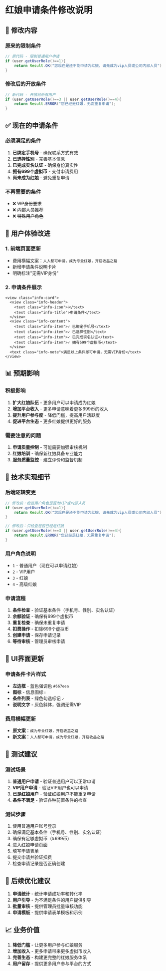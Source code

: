 # 红娘申请条件修改说明

## 🔄 修改内容

### 原来的限制条件
```java
// 原代码 - 限制普通用户申请
if (user.getUserRole()==1){
    return Result.OK("您现在是还不能申请为红娘，请先成为vip人员或公司内部人员");
}
```

### 修改后的开放条件
```java
// 新代码 - 开放给所有用户
if (user.getUserRole()==3 || user.getUserRole()==4){
    return Result.ERROR("您已经是红娘，无需重复申请");
}
```

## ✅ 现在的申请条件

### 必须满足的条件
1. **已绑定手机号** - 确保联系方式有效
2. **已选择性别** - 完善基本信息
3. **已完成实名认证** - 确保身份真实性
4. **拥有699个虚拟币** - 支付申请费用
5. **尚未成为红娘** - 避免重复申请

### 不再需要的条件
- ❌ ~~VIP身份要求~~
- ❌ ~~内部人员推荐~~
- ❌ ~~特殊用户角色~~

## 🎯 用户体验改进

### 1. 前端页面更新
- 费用横幅文案：`人人都可申请，成为专业红娘，开启收益之路`
- 新增申请条件说明卡片
- 明确标注"无需VIP身份"

### 2. 申请条件展示
```vue
<view class="info-card">
  <view class="info-header">
    <text class="info-icon">ℹ️</text>
    <text class="info-title">申请条件</text>
  </view>
  <view class="info-content">
    <text class="info-item">✓ 已绑定手机号</text>
    <text class="info-item">✓ 已选择性别</text>
    <text class="info-item">✓ 已完成实名认证</text>
    <text class="info-item">✓ 拥有699个虚拟币</text>
  </view>
  <text class="info-note">满足以上条件即可申请，无需VIP身份</text>
</view>
```

## 📊 预期影响

### 积极影响
1. **扩大红娘队伍** - 更多用户可以申请成为红娘
2. **增加平台收入** - 更多申请意味着更多699币的收入
3. **提升用户参与度** - 降低门槛，提高用户活跃度
4. **促进平台生态** - 更多红娘提供更好的服务

### 需要注意的问题
1. **申请质量控制** - 可能需要加强审核机制
2. **红娘培训** - 确保新红娘具备专业能力
3. **服务质量监控** - 建立评价和监督机制

## 🔧 技术实现细节

### 后端逻辑变更
```java
// 修改前：检查用户角色是否为VIP或内部人员
if (user.getUserRole()==1){
    return Result.OK("您现在是还不能申请为红娘，请先成为vip人员或公司内部人员");
}

// 修改后：只检查是否已经是红娘
if (user.getUserRole()==3 || user.getUserRole()==4){
    return Result.ERROR("您已经是红娘，无需重复申请");
}
```

### 用户角色说明
- `1` - 普通用户（现在可以申请红娘）
- `2` - VIP用户
- `3` - 红娘
- `4` - 高级红娘

### 申请流程
1. **条件检查** - 验证基本条件（手机号、性别、实名认证）
2. **余额验证** - 确保有699个虚拟币
3. **重复检查** - 确保未重复申请
4. **扣费操作** - 扣除699个虚拟币
5. **创建申请** - 保存申请记录
6. **等待审核** - 管理员审核申请

## 🎨 UI界面更新

### 申请条件卡片样式
- **左边框** - 蓝色强调色 `#667eea`
- **图标** - 信息图标 `ℹ️`
- **条件列表** - 绿色勾选标记 `✓`
- **说明文字** - 灰色斜体，强调无需VIP

### 费用横幅更新
- **原文案**：`成为专业红娘，开启收益之路`
- **新文案**：`人人都可申请，成为专业红娘，开启收益之路`

## 📱 测试建议

### 测试场景
1. **普通用户申请** - 验证普通用户可以正常申请
2. **VIP用户申请** - 验证VIP用户也可以申请
3. **已是红娘用户** - 验证红娘用户不能重复申请
4. **条件不满足** - 验证各种前置条件的检查

### 测试步骤
1. 使用普通用户账号登录
2. 确保满足基本条件（手机号、性别、实名认证）
3. 确保有足够虚拟币（≥699币）
4. 进入红娘申请页面
5. 填写申请表单
6. 提交申请并验证扣费
7. 检查申请记录是否正确创建

## 🚀 后续优化建议

1. **申请统计** - 统计申请成功率和转化率
2. **用户引导** - 为不满足条件的用户提供引导
3. **批量审核** - 提供管理员批量审核功能
4. **申请模板** - 提供申请表单模板和示例

## 📈 业务价值

1. **降低门槛** - 让更多用户参与红娘服务
2. **增加收入** - 更多申请带来更多虚拟币收入
3. **完善生态** - 构建更完整的红娘服务体系
4. **用户留存** - 提供更多用户参与平台的方式
